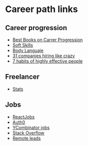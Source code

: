 # Career path links

## Career progression
- [Best Books on Carrer Progression](https://www.reddit.com/r/cscareerquestions/comments/7k8tu1/best_books_on_software_engineer_career_progression/)
- [Soft Skills](https://jaxenter.com/6-most-useful-soft-skills-for-software-developers-125286.html)
- [Body Languaje](https://www.reddit.com/r/socialskills/comments/7ne3mk/the_power_of_eye_contact_my_experiences_since/)
- [31 companies hiring like crazy](https://www.glassdoor.com/blog/31-companies-hiring-like-crazy-in-the-new-year/?utm_source=newsletter&utm_medium=email&utm_content=31_comp_hiring_18&utm_campaign=jan18_us)
- [7 habits of highly effective people](https://www.reddit.com/r/Entrepreneur/comments/7ow56a/i_read_the_7_habits_of_highly_effective_people_so/)

## Freelancer
- [Stats]((https://medium.com/@dericksozo/should-you-still-do-remote-freelance-wordpress-development-heres-a-look-at-the-stats-e69f2f5585c1))

## Jobs
- [ReactJobs](https://react.42jobs.io) 
- [Auth0](auth0.com)
- [YCombinator jobs](https://news.ycombinator.com)
- [Stack Overflow]()
- [Remote leads](https://remoteleads.io/)
